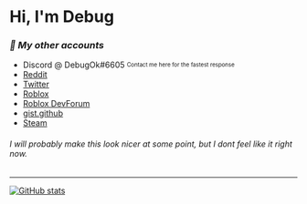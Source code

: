 # Hi, I'm Debug

### _📌 My other accounts_
* Discord @ DebugOk#6605 <sup><sub>Contact me here for the fastest response</sup></sub>
* [Reddit](https://www.reddit.com/user/GlitchyDebug) 
* [Twitter](https://twitter.com/DebugnOk)
* [Roblox](https://www.roblox.com/users/1618273159/profile)
* [Roblox DevForum](https://devforum.roblox.com/u/debugok)
* [gist.github](https://gist.github.com/DebugOk)
* [Steam](https://steamcommunity.com/id/DebugOk)

###### I will probably make this look nicer at some point, but I dont feel like it right now.
---
[![GitHub stats](https://github-readme-stats.vercel.app/api?username=DebugOk&count_private=true&theme=dark)](https://github.com/anuraghazra/github-readme-stats)
